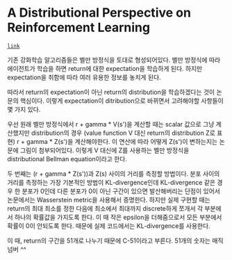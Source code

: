 # A Distributional Perspective on Reinforcement Learning

[`link`](https://arxiv.org/pdf/1707.06887.pdf)

기존 강화학습 알고리즘들은 벨만 방정식을 토대로 형성되어있다. 
벨만 방정식에 따라 에이전트가 학습을 하면 return에 대한 expectation을 학습하게 된다.
하지만 expectation을 취함에 따라 여러 유용한 정보를 놓치게 된다.

따라서 return의 expectation이 아닌 return의 distribution을 학습하겠다는 것이 논문의 핵심이다. 
이렇게 expectation이 ditribution으로 바뀌면서 고려해야할 사항들이 몇 가지 있다. 

우선 원래 벨만 방정식에서 r + gamma * V(s')을 계산할 때는 scalar 값으로 그냥 계산했지만
distribution의 경우 (value function V 대신 return의 distribution Z로 표현) 
r + gamma * Z(s')을 계산해야한다. 이 연산에 따라 어떻게 Z(s')이 변하는지는 논문에 그림이 첨부되어있다. 
이렇게 V 대신에 Z를 사용하는 벨만 방정식을 distributional Bellman equation이라고 한다.
  
두 번째는 (r + gamma * Z(s'))과 Z(s) 사이의 거리를 측정할 방법이다. 분포 사이의 거리를 측정하는
가장 기본적인 방법이 KL-divergence인데 KL-divergence 같은 경우 한 분포가 0인데 다른 분포가
0이 아닌 구간이 있으면 발산해버리는 단점이 있어서 논문에서는 Wasserstein metric을 사용해서
증명한다. 하지만 실제 구현할 때는 return의 최대 최소를 정한 다음에 최소에서 최대까지 discrete하게
쪼개서 각 부분에서 하나의 확률값을 가지도록 한다. 이 때 작은 epsilon을 더해줌으로서 모든 부분에서
확률이 0이 안되도록 한다. 때문에 실제 코드에서는 KL-divergence를 사용한다. 

이 때, return의 구간을 51개로 나누기 때문에 C-51이라고 부른다. 51개의 숫자는 매직넘버 *^^*
